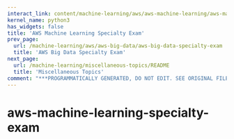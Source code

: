 ```yaml
---
interact_link: content/machine-learning/aws/aws-machine-learning/aws-machine-learning-specialty-exam.ipynb
kernel_name: python3
has_widgets: false
title: 'AWS Machine Learning Specialty Exam'
prev_page:
  url: /machine-learning/aws/aws-big-data/aws-big-data-specialty-exam
  title: 'AWS Big Data Specialty Exam'
next_page:
  url: /machine-learning/miscellaneous-topics/README
  title: 'Miscellaneous Topics'
comment: "***PROGRAMMATICALLY GENERATED, DO NOT EDIT. SEE ORIGINAL FILES IN /content***"
---
```



# aws-machine-learning-specialty-exam

